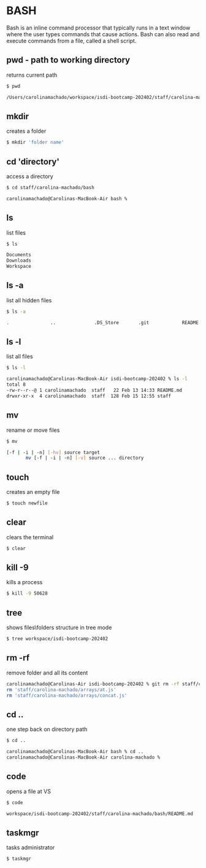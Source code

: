# BASH

Bash is an inline command processor that typically runs in a text window where the user types commands that cause actions. Bash can also read and execute commands from a file, called a shell script.

## pwd - path to working directory
returns current path
```sh
$ pwd

/Users/carolinamachado/workspace/isdi-bootcamp-202402/staff/carolina-machado/bash
```

## mkdir 
creates a folder
```sh
$ mkdir 'folder name'
```

## cd 'directory'
access a directory
```sh
$ cd staff/carolina-machado/bash 

carolinamachado@Carolinas-MacBook-Air bash % 
```

## ls
list files
```sh
$ ls

Documents 
Downloads
Workspace
```

## ls -a 
list all hidden files
```sh
$ ls -a

.               ..              .DS_Store       .git            README.md       staff
```

## ls -l
list all files
```sh
$ ls -l

carolinamachado@Carolinas-MacBook-Air isdi-bootcamp-202402 % ls -l
total 8
-rw-r--r--@ 1 carolinamachado  staff   22 Feb 13 14:33 README.md
drwxr-xr-x  4 carolinamachado  staff  128 Feb 15 12:55 staff
```

## mv
rename or move files
```sh
$ mv 

[-f | -i | -n] [-hv] source target
       mv [-f | -i | -n] [-v] source ... directory
```

## touch
creates an empty file
```sh
$ touch newfile
```

## clear
clears the terminal
```sh
$ clear
```

## kill -9 <pid>
kills a process
```sh
$ kill -9 50628
```

## tree <path>
shows files\folders structure in tree mode
```sh
$ tree workspace/isdi-bootcamp-202402
```

## rm -rf 
remove folder and all its content
```sh
carolinamachado@Carolinas-Air isdi-bootcamp-202402 % git rm -rf staff/carolina-machado/arrays
rm 'staff/carolina-machado/arrays/at.js'
rm 'staff/carolina-machado/arrays/concat.js'
```

## cd ..
one step back on directory path
```sh
$ cd ..

carolinamachado@Carolinas-MacBook-Air bash % cd ..
carolinamachado@Carolinas-MacBook-Air carolina-machado % 
```

## code
opens a file at VS
```sh
$ code

workspace/isdi-bootcamp-202402/staff/carolina-machado/bash/README.md
```

## taskmgr
tasks administrator
```sh
$ taskmgr
```

